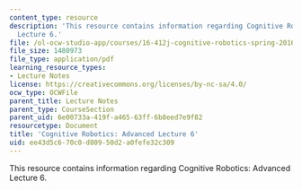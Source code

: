 ```yaml
---
content_type: resource
description: 'This resource contains information regarding Cognitive Robotics: Advanced
  Lecture 6.'
file: /ol-ocw-studio-app/courses/16-412j-cognitive-robotics-spring-2016/ee43d5c670c0d80950d2a0fefe32c309_MIT16_412JS16_L19.pdf
file_size: 1480973
file_type: application/pdf
learning_resource_types:
- Lecture Notes
license: https://creativecommons.org/licenses/by-nc-sa/4.0/
ocw_type: OCWFile
parent_title: Lecture Notes
parent_type: CourseSection
parent_uid: 6e00733a-419f-a465-63ff-6b8eed7e9f82
resourcetype: Document
title: 'Cognitive Robotics: Advanced Lecture 6'
uid: ee43d5c6-70c0-d809-50d2-a0fefe32c309
---
```

This resource contains information regarding Cognitive Robotics: Advanced Lecture 6.